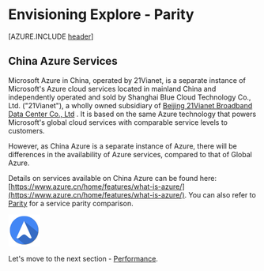 <properties
	pageTitle="Global Customer Playbook envisioning-explore-parity"
	description="Global Customer Playbook envisioning-explore-parity"
	services="global-customer-playbook"
	documentationCenter=""
	authors="jtong"
	manager="edwinc"
	editor=""
	tags="global-customer-playbook"/>

<tags
	ms.service="migration-lifecycle-envisioning"
	ms.workload=""
	ms.tgt_pltfrm=""
	ms.devlang="na"
	ms.topic="article"
	ms.date="11/21/2016"
	wacn.date="11/21/2016"
	wacn.lang="en"
	ms.author="jtong"/>


# Envisioning Explore - Parity

[AZURE.INCLUDE [header](../../../includes/envisioning-explore.md)]

## China Azure Services

Microsoft Azure in China, operated by 21Vianet, is a separate instance of Microsoft's Azure cloud services located in mainland China and independently operated and sold by Shanghai Blue Cloud Technology Co., Ltd. ("21Vianet"), a wholly owned subsidiary of [Beijing 21Vianet Broadband Data Center Co., Ltd](http://www.ch.21vianet.com/) . It is based on the same Azure technology that powers Microsoft's global cloud services with comparable service levels to customers.

However, as China Azure is a separate instance of Azure, there will be differences in the availability of Azure services, compared to that of Global Azure.
 
Details on services available on China Azure can be found here: [https://www.azure.cn/home/features/what-is-azure/](https://www.azure.cn/home/features/what-is-azure/).
You can also refer to [Parity](/solutions/global-customer/envisioning/guidance/parity/) for a service parity comparison.

![navigation](../../media/navigation.png)

Let's move to the next section - [Performance](/solutions/global-customer/envisioning/explore/performance/).
